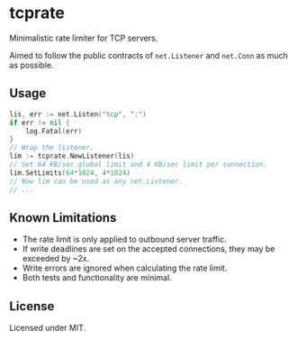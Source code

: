 # tcprate

Minimalistic rate limiter for TCP servers.

Aimed to follow the public contracts of `net.Listener` and `net.Conn` as much as possible.

## Usage

```go
lis, err := net.Listen("tcp", ":")
if err != nil {
    log.Fatal(err)
}
// Wrap the listener.
lim := tcprate.NewListener(lis)
// Set 64 KB/sec global limit and 4 KB/sec limit per connection.
lim.SetLimits(64*1024, 4*1024)
// Now lim can be used as any net.Listener.
// ...
```

## Known Limitations

* The rate limit is only applied to outbound server traffic.
* If write deadlines are set on the accepted connections, they may be exceeded by ~2x.
* Write errors are ignored when calculating the rate limit.
* Both tests and functionality are minimal.

## License

Licensed under MIT.
